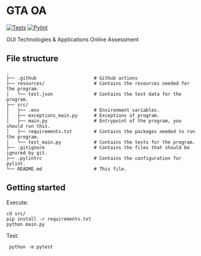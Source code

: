 # GTA OA
[![Tests](https://github.com/Pinzauti/GTA-OA/actions/workflows/python-app.yml/badge.svg)](https://github.com/Pinzauti/GTA-OA/actions/workflows/python-app.yml)
[![Pylint](https://github.com/Pinzauti/GTA-OA/actions/workflows/pylint.yml/badge.svg)](https://github.com/Pinzauti/GTA-OA/actions/workflows/pylint.yml)

GUI Technologies & Applications Online Assessment
## File structure

    .
    ├── .github                     # Github actions
    ├── resources/                  # Contains the resources needed for the program.
    │   └── test.json               # Contains the test data for the program.
    ├── src/
    │   ├── .env                    # Environment variables.
    │   ├── exceptions_main.py      # Exceptions of program.
    │   ├── main.py                 # Entrypoint of the program, you should run this.
    │   ├── requirements.txt        # Contains the packages needed to run the program.
    │   └── test_main.py            # Contains the tests for the program.
    ├── .gitignore                  # Contains the files that should be ignored by git.
    ├── .pylintrc                   # Contains the configuration for pylint.
    └── README.md                   # This file.
## Getting started

Execute:
```
cd src/
pip install -r requirements.txt
python main.py
```

Test:
```
 python -m pytest
```



